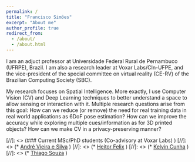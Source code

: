 ```yaml
---
permalink: /
title: "Francisco Simões"
excerpt: "About me"
author_profile: true
redirect_from: 
  - /about/
  - /about.html
---
```


I am an adjuct professor at Universidade Federal Rural de Pernambuco (UFRPE), Brazil. I am also a research leader at Voxar Labs/CIn-UFPE, and the vice-president of the special committee on virtual reality (CE-RV) of the Brazilian Computing Society (SBC).


My research focuses on Spatial Intelligence. More exactly, I use Computer Vision (CV) and Deep Learning techniques to better understand a space to allow sensing or interaction with it. Multiple research questions arise from this goal: How can we reduce (or remove) the need for real training data in real world applications as 6DoF pose estimation? How can we improve the accuracy while exploring multiple cues/information as for 3D printed objects? How can we make CV in a privacy-preserving manner? 


<script src="//ajax.googleapis.com/ajax/libs/jquery/1.11.0/jquery.min.js"></script>
<script src="https://franciscosimoes.github.io/up_to_date_news.js"></script>
<div id="news_here"></div>
<script>up_to_date_news("https://franciscosimoes.github.io/news.json", "news_here");</script>

[//]: <> (### Current MSc/PhD students (Co-advisory at Voxar Labs) )
[//]: <> (* [André Vieira e Silva](https://andreluizbvs.github.io/) )
[//]: <> (* [Heitor Felix](https://voxarlabs.cin.ufpe.br/~voxarlabs/about) )
[//]: <> (* [Kelvin Cunha](https://voxarlabs.cin.ufpe.br/~voxarlabs/about) )
[//]: <> (* [Thiago Souza](https://voxarlabs.cin.ufpe.br/~voxarlabs/about) )